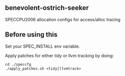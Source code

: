 ## benevolent-ostrich-seeker
SPECCPU2006 allocation configs for access/alloc tracing

## Before using this

Set your SPEC_INSTALL env variable.

Apply patches for either tidy or llvm tracking by doing:

```
cd ./speccfg
./apply_patches.sh <tidy|llvmtrack>
```
